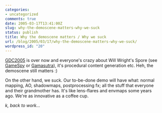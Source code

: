 ```yaml
---
categories:
- uncategorized
comments: true
date: 2005-03-17T13:41:00Z
slug: why-the-demoscene-matters-why-we-suck
status: publish
title: Why the demoscene matters / Why we suck
url: /blog/2005/03/17/why-the-demoscene-matters-why-we-suck/
wordpress_id: "20"
---
```


[GDC2005](http://www.gdconf.com/) is over now and everyone's crazy about Will Wright's Spore (see [GameSpy](http://www.gamespy.com/articles/595/595975p1.html?fromint=1) or [Gamasutra](http://www.gamasutra.com/gdc2005/features/20050315/postcard-diamante.htm)), it's procedural content generation etc. Heh, the demoscene still matters :)

On the other hand, we suck. Our to-be-done demo will have what: normal mapping, AO, shadowmaps, postprocessing fx; all the stuff that everyone and their grandmother has. It's like lens-flares and envmaps some years ago. We're as innovative as a coffee cup.

_k, back to work..._
